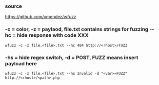### source
https://github.com/xmendez/wfuzz  

### -c = color, -z = paylaod, file.txt contains strings for fuzzing --hc = hide response with code XXX
```
wfuzz -c -z file,<file>.txt --hc 404 http://<rhost>/FUZZ
```

### -hs = hide regex switch, -d = POST, FUZZ means insert payload here
```
wfuzz -c -z file,<file>.txt --hs Invalid -d "<var>=FUZZ" http://<rhost>/<path>.php
```

